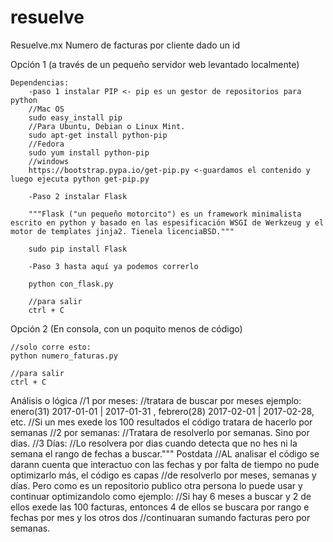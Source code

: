 # resuelve

Resuelve.mx 
Numero de facturas por cliente dado un id


Opción 1 (a través de un pequeño servidor web levantado localmente)

	Dependencias:
		-paso 1 instalar PIP <- pip es un gestor de repositorios para python
		//Mac OS
		sudo easy_install pip   
		//Para Ubuntu, Debian o Linux Mint.
		sudo apt-get install python-pip 
		//Fedora
		sudo yum install python-pip
		//windows
		https://bootstrap.pypa.io/get-pip.py <-guardamos el contenido y luego ejecuta python get-pip.py

		-Paso 2 instalar Flask

		"""Flask ("un pequeño motorcito") es un framework minimalista escrito en python y basado en las espesificación WSGI de Werkzeug y el motor de templates jinja2. Tienela licenciaBSD."""

		sudo pip install Flask

		-Paso 3 hasta aquí ya podemos correrlo

		python con_flask.py

		//para salir
		ctrl + C

Opción 2 (En consola, con un poquito menos de código)

	//solo corre esto:
	python numero_faturas.py
	
	//para salir
	ctrl + C

Análisis o lógica
	//1 por meses:
		//tratara de buscar por meses ejemplo: enero(31) 2017-01-01  | 2017-01-31 , febrero(28) 2017-02-01  | 2017-02-28, etc.
		//Si un mes exede los 100 resultados el código tratara de hacerlo por semanas
	//2 por semanas:
		//Tratara de resolverlo por semanas. Sino por dias.
	//3 Días:
		//Lo resolvera por dias cuando detecta que no hes ni la semana el rango de fechas a buscar."""
Postdata
	//AL analisar el código se darann cuenta que interactuo con las fechas y por falta de tiempo no pude optimizarlo más, el código es capas //de resolverlo por meses, semanas y días. Pero como es un repositorio publico otra persona lo puede usar y continuar optimizandolo como ejemplo:
	//Si hay 6 meses a buscar y 2 de ellos exede las 100 facturas, entonces 4 de ellos se buscara por rango e fechas por mes y los otros dos //continuaran sumando facturas pero por semanas.


